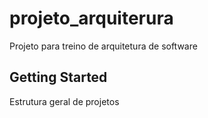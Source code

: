 # projeto_arquiterura

Projeto para treino de arquitetura de software

## Getting Started

Estrutura geral de projetos


